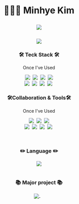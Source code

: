 
<h1 align="center">
 👩🏻‍💻 Minhye Kim<br/>
 <p>
  <a href="https://minhyee-portfolio.notion.site/057874f000eb4befb82760d583b88efd">
   <img src="https://img.shields.io/badge/Notion-000000?style=flat-square&logo=Notion&logoColor=white"/>
  </a>
 </p>
 <img align="center" src="https://github-readme-stats.vercel.app/api?username=mndangee&count_private=true&show_icons=true&theme=dracula" />
</h1>
 
<div align="left">
 <h3 align="center">🛠 Teck Stack 🛠️</h3>
 <p align="center"> Once I've Used </p>
 <p align="center">
     <img src="https://img.shields.io/badge/HTML-E34F26?style=flat-square&logo=HTML5&logoColor=white"/>&nbsp 
     <img src="https://img.shields.io/badge/CSS-1572B6?style=flat-square&logo=CSS3&logoColor=white"/>&nbsp 
     <img src="https://img.shields.io/badge/jQuery-0769AD?style=flat-square&logo=jQuery&logoColor=white"/>&nbsp 
     <img src="https://img.shields.io/badge/Sass-CC6699?style=flat-square&logo=Sass&logoColor=white"/><br/> 
     <img src="https://img.shields.io/badge/JavaScript-F7DF1E?style=flat-square&logo=JavaScript&logoColor=white"/>&nbsp 
     <img src="https://img.shields.io/badge/React-61DAFB?style=flat-square&logo=React&logoColor=white"/>&nbsp 
     <img src="https://img.shields.io/badge/TypeScript-3178C6?style=flat-square&logo=TypeScript&logoColor=white"/>&nbsp
     <img src="https://img.shields.io/badge/Next.js-000000?style=flat-square&logo=Next.js&logoColor=white"/>&nbsp 
 </p>
</div>

<div align="right">
 <h3 align="center">🛠Collaboration & Tools🛠️</h3>
 <p align="center"> Once I've Used </p>
 <p align="center">
     <img src="https://img.shields.io/badge/VScode-007ACC?style=flat-square&logo=Visual Studio Code&logoColor=white"/>&nbsp 
     <img src="https://img.shields.io/badge/GitHub-181717?style=flat-square&logo=GitHub&logoColor=white"/>&nbsp 
     <img src="https://img.shields.io/badge/Git-F05032?style=flat-square&logo=Git&logoColor=white"/><br/>
     <img src="https://img.shields.io/badge/Confluence-172B4D?style=flat-square&logo=Confluence&logoColor=white"/>&nbsp
     <img src="https://img.shields.io/badge/Jira-0052CC?style=flat-square&logo=Jira&logoColor=white"/>&nbsp 
     <img src="https://img.shields.io/badge/Slack-4A154B?style=flat-square&logo=Slack&logoColor=white"/>&nbsp 
     <img src="https://img.shields.io/badge/Yarn-2C8EBB?style=flat-square&logo=yarn&logoColor=white"/>&nbsp
 </p>
</div>
<br/>


<h3 align="center">✏️ Language ✏️</h3>
<div align="center">
 <img align="center" src="https://github-readme-stats.vercel.app/api/top-langs/?username=mndangee&layout=compact&theme=dracula" />
</div>
 
<br/>

<div align="center">
 <h3 align="center">📚 Major project 📚</h3>
  <a href="https://github.com/teamesa/km-front">
   <img align="center" src="https://github-readme-stats.vercel.app/api/pin/?username=teamesa&repo=km-front&show_icons=true&theme=dracula"/>
  </a>&nbsp &nbsp
<!--   <a href="https://github.com/mndangee/react-todo-app">
   <img align="center" src="https://github-readme-stats.vercel.app/api/pin/?username=mndangee&repo=react-todo-app&show_icons=true&theme=dracula"/>
  </a> -->
</div>





<!--
**mndangee/mndangee** is a ✨ _special_ ✨ repository because its `README.md` (this file) appears on your GitHub profile.

Here are some ideas to get you started:

- 🔭 I’m currently working on ...
- 🌱 I’m currently learning ...
- 👯 I’m looking to collaborate on ...
- 🤔 I’m looking for help with ...
- 💬 Ask me about ...
- 📫 How to reach me: ...
- 😄 Pronouns: ...
- ⚡ Fun fact: ...
-->

